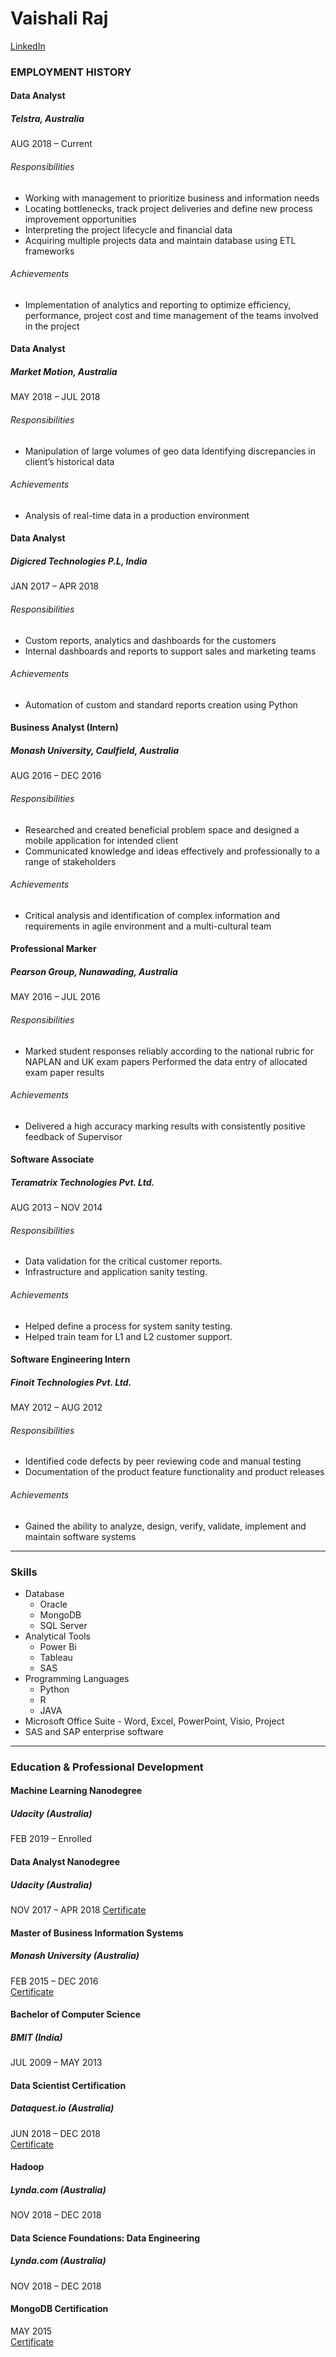 # Vaishali Raj
[LinkedIn](https://www.linkedin.com/in/rajvaishali)

### EMPLOYMENT HISTORY

#### Data Analyst
##### Telstra, Australia
AUG 2018 – Current
###### Responsibilities

- Working with management to prioritize business and information needs
- Locating bottlenecks, track project deliveries and define new process improvement opportunities
- Interpreting the project lifecycle and financial data
- Acquiring multiple projects data and maintain database using ETL frameworks
###### Achievements
- Implementation of analytics and reporting to optimize efficiency, performance, project cost and time management of the teams involved in the project

#### Data Analyst
##### Market Motion, Australia
MAY 2018 – JUL 2018		
###### Responsibilities
- Manipulation of large volumes of geo data
Identifying discrepancies in client’s historical data
###### Achievements
- Analysis of real-time data in a production environment

#### Data Analyst
##### Digicred Technologies P.L, India
JAN 2017 – APR 2018		
###### Responsibilities
- Custom reports, analytics and dashboards for the customers
- Internal dashboards and reports to support sales and marketing teams
###### Achievements
- Automation of custom and standard reports creation using Python

#### Business Analyst (Intern)
##### Monash University, Caulfield, Australia
AUG 2016 – DEC 2016
###### Responsibilities
- Researched and created beneficial problem space and designed a mobile application for intended client
- Communicated knowledge and ideas effectively and professionally to a range of stakeholders
###### Achievements
- Critical analysis and identification of complex information and requirements in agile environment and a multi-cultural team

#### Professional Marker
##### Pearson Group, Nunawading, Australia
MAY 2016 – JUL 2016
###### Responsibilities
- Marked student responses reliably according to the national rubric for NAPLAN and UK exam papers
Performed the data entry of allocated exam paper results
###### Achievements
- Delivered a high accuracy marking results with consistently positive feedback of Supervisor

#### Software Associate
##### Teramatrix Technologies Pvt. Ltd. 
AUG 2013 – NOV 2014
###### Responsibilities
- Data validation for the critical customer reports.
- Infrastructure and application sanity testing.
###### Achievements
- Helped define a process for system sanity testing.
- Helped train team for L1 and L2 customer support.

#### Software Engineering Intern
##### Finoit Technologies Pvt. Ltd.
MAY 2012 – AUG 2012
###### Responsibilities
- Identified code defects by peer reviewing code and manual testing
- Documentation of the product feature functionality and product releases
###### Achievements
- Gained the ability to analyze, design, verify, validate, implement and maintain software systems

---

### Skills

- Database
  - Oracle
  - MongoDB
  - SQL Server
- Analytical Tools
  - Power Bi
  - Tableau
  - SAS
- Programming Languages
  - Python
  - R
  - JAVA
- Microsoft Office Suite - Word, Excel, PowerPoint, Visio, Project
- SAS and SAP enterprise software

---

### Education & Professional Development

#### Machine Learning Nanodegree
##### Udacity (Australia)
FEB 2019 – Enrolled		
		
#### Data Analyst Nanodegree
##### Udacity (Australia)
NOV 2017 – APR 2018	
[Certificate](https://graduation-api.udacity.com/api/certificate/A7HW6TW7/download)

#### Master of Business Information Systems
##### Monash University (Australia)
FEB 2015 – DEC 2016  
[Certificate](https://github.com/vaishali-raj/vaishali-raj.github.io/blob/master/VR-Monash-Transcript-1.png)

#### Bachelor of Computer Science
##### BMIT (India)
JUL 2009 – MAY 2013

#### Data Scientist Certification 
##### Dataquest.io (Australia)
JUN 2018 – DEC 2018  
[Certificate](https://www.dataquest.io/profile/vaishalifogat)

#### Hadoop
##### Lynda.com (Australia)
NOV 2018 – DEC 2018

#### Data Science Foundations: Data Engineering
##### Lynda.com (Australia)
NOV 2018 – DEC 2018

#### MongoDB Certification
MAY 2015  
[Certificate](https://university.mongodb.com/course_completion/2de8fa869bce4014a4820d85fd5eff08)


